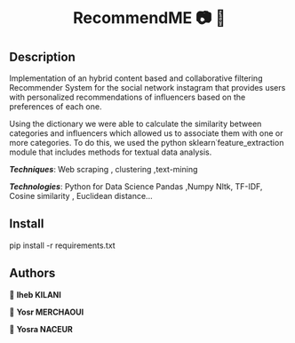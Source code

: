 <h1 align="center">RecommendME 📷 📱</h1>
<p>
</p>

## Description
Implementation of an hybrid content based and collaborative filtering Recommender System for the social network instagram that provides users with personalized recommendations of influencers based on the preferences of each one.

Using the dictionary we were able to calculate the similarity between categories and influencers which allowed us to associate them with one or more categories. To do this, we used the python sklearn˙feature_extraction module that includes methods for textual data analysis.


***Techniques***: Web scraping , clustering ,text-mining

***Technologies***: Python for Data Science Pandas ,Numpy Nltk, TF-IDF, Cosine similarity , Euclidean distance... 

## Install
pip install -r requirements.txt

## Authors

👤 **Iheb KILANI**

👤 **Yosr MERCHAOUI**

👤 **Yosra NACEUR**
